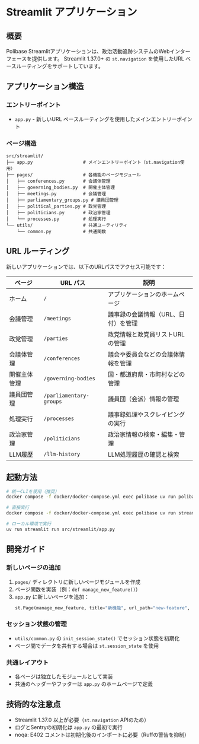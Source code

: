 # Streamlit アプリケーション

## 概要

Polibase Streamlitアプリケーションは、政治活動追跡システムのWebインターフェースを提供します。
Streamlit 1.37.0+ の `st.navigation` を使用したURL ベースルーティングをサポートしています。

## アプリケーション構造

### エントリーポイント
- `app.py` - 新しいURL ベースルーティングを使用したメインエントリーポイント

### ページ構造
```
src/streamlit/
├── app.py                   # メインエントリーポイント（st.navigation使用）
├── pages/                   # 各機能のページモジュール
│   ├── conferences.py       # 会議体管理
│   ├── governing_bodies.py  # 開催主体管理
│   ├── meetings.py          # 会議管理
│   ├── parliamentary_groups.py # 議員団管理
│   ├── political_parties.py # 政党管理
│   ├── politicians.py       # 政治家管理
│   └── processes.py         # 処理実行
└── utils/                   # 共通ユーティリティ
    └── common.py            # 共通関数
```

## URL ルーティング

新しいアプリケーションでは、以下のURLパスでアクセス可能です：

| ページ | URL パス | 説明 |
|--------|----------|------|
| ホーム | `/` | アプリケーションのホームページ |
| 会議管理 | `/meetings` | 議事録の会議情報（URL、日付）を管理 |
| 政党管理 | `/parties` | 政党情報と政党員リストURLの管理 |
| 会議体管理 | `/conferences` | 議会や委員会などの会議体情報を管理 |
| 開催主体管理 | `/governing-bodies` | 国・都道府県・市町村などの管理 |
| 議員団管理 | `/parliamentary-groups` | 議員団（会派）情報の管理 |
| 処理実行 | `/processes` | 議事録処理やスクレイピングの実行 |
| 政治家管理 | `/politicians` | 政治家情報の検索・編集・管理 |
| LLM履歴 | `/llm-history` | LLM処理履歴の確認と検索 |

## 起動方法

```bash
# 統一CLIを使用（推奨）
docker compose -f docker/docker-compose.yml exec polibase uv run polibase streamlit

# 直接実行
docker compose -f docker/docker-compose.yml exec polibase uv run streamlit run src/streamlit/app.py

# ローカル環境で実行
uv run streamlit run src/streamlit/app.py
```

## 開発ガイド

### 新しいページの追加
1. `pages/` ディレクトリに新しいページモジュールを作成
2. ページ関数を実装（例：`def manage_new_feature()`）
3. `app.py` に新しいページを追加：
   ```python
   st.Page(manage_new_feature, title="新機能", url_path="new-feature", icon="🆕")
   ```

### セッション状態の管理
- `utils/common.py` の `init_session_state()` でセッション状態を初期化
- ページ間でデータを共有する場合は `st.session_state` を使用

### 共通レイアウト
- 各ページは独立したモジュールとして実装
- 共通のヘッダーやフッターは `app.py` のホームページで定義

## 技術的な注意点

- Streamlit 1.37.0 以上が必要（`st.navigation` APIのため）
- ログとSentryの初期化は `app.py` の最初で実行
- noqa: E402 コメントは初期化後のインポートに必要（Ruffの警告を抑制）
